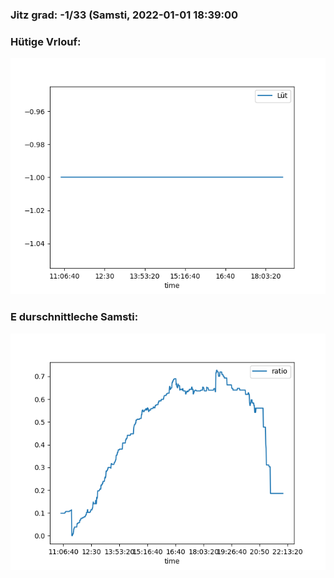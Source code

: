 ### Jitz grad: -1/33 (Samsti, 2022-01-01 18:39:00

### Hütige Vrlouf:
![Graph](Today.png)

### E durschnittleche Samsti:
![Graph](Samsti.png)